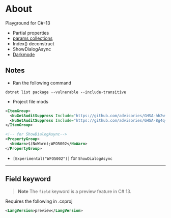 # About

Playground for C#-13

- Partial properties
- [params collections](https://devblogs.microsoft.com/dotnet/csharp13-calling-methods-is-easier-and-faster/)
- Index() deconstruct
- ShowDialogAsync
- [Darkmode](https://learn.microsoft.com/en-us/dotnet/desktop/winforms/whats-new/net90?view=netdesktop-9.0#dark-mode)


## Notes

- Ran the following command
```
dotnet list package --vulnerable --include-transitive
```

- Project file mods

```xml
<ItemGroup>
  <NuGetAuditSuppress Include="https://github.com/advisories/GHSA-hh2w-p6rv-4g7w" />
  <NuGetAuditSuppress Include="https://github.com/advisories/GHSA-8g4q-xg66-9fp4" />
</ItemGroup>

<!-- for ShowDialogAsync-->
<PropertyGroup>
  <NoWarn>$(NoWarn);WFO5002</NoWarn>
</PropertyGroup>
```

- `[Experimental("WFO5002")]` for `ShowDialogAsync`

---
## Field keyword

> **Note**
> The `field` keyword is a preview feature in C# 13.

Requires the following in .csproj

```xml
<LangVersion>preview</LangVersion>
```
